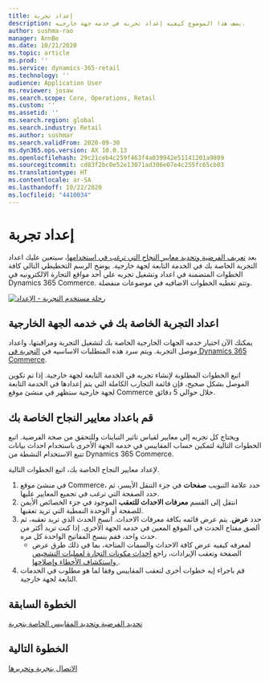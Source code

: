 ```yaml
---
title: إعداد تجربة
description: يصف هذا الموضوع كيفيه إعداد تجربه في خدمه جهة خارجيه.
author: sushma-rao
manager: AnnBe
ms.date: 10/21/2020
ms.topic: article
ms.prod: ''
ms.service: dynamics-365-retail
ms.technology: ''
audience: Application User
ms.reviewer: josaw
ms.search.scope: Core, Operations, Retail
ms.custom: ''
ms.assetid: ''
ms.search.region: global
ms.search.industry: Retail
ms.author: sushmar
ms.search.validFrom: 2020-09-30
ms.dyn365.ops.version: AX 10.0.13
ms.openlocfilehash: 29c21ceb4c259f463f4a039942e51141201a9809
ms.sourcegitcommit: cd83f2bc0e52e13071ad306e07e4c255fc65cb03
ms.translationtype: HT
ms.contentlocale: ar-SA
ms.lasthandoff: 10/22/2020
ms.locfileid: "4410034"
---
```

# <a name="set-up-an-experiment"></a>إعداد تجربة

بعد [تعريف الفرضية وتحديد معايير النجاح التي ترغب في استخدامها](experimentation-identify.md)، سيتعين عليك اعداد التجربة الخاصة بك في الخدمة التابعة لجهة خارجية. يوضح الرسم التخطيطي التالي كافة الخطوات المتضمنة في اعداد وتشغيل تجربه علي أحد مواقع التجارة الالكترونيه في Dynamics 365 Commerce. وتتم تغطيه الخطوات الاضافيه في موضوعات منفصلة.

[![رحلة مستخدم التجربة - الإعداد](./media/experimentation_setup.svg)](./media/experimentation_setup.svg#lightbox)


## <a name="set-up-your-experiment-in-the-third-party-service"></a>اعداد التجربة الخاصة بك في خدمه الجهة الخارجية
يمكنك الآن اختيار خدمه الجهات الخارجية الخاصة بك لتشغيل التجربة ومراقبتها، واعداد موصل التجربة. ويتم سرد هذه المتطلبات الاساسيه في [التجربة في Dynamics 365 Commerce](experimentation-overview.md).

اتبع الخطوات المطلوبة لإنشاء تجربه في الخدمة التابعة لجهة خارجية. إذا تم تكوين الموصل بشكل صحيح، فإن قائمة التجارب الكاملة التي يتم إعدادها في الخدمة التابعة لجهة خارجية ستظهر في منشئ موقع Commerce خلال حوالي 5 دقائق.

## <a name="set-up-your-success-metrics"></a>قم باعداد معايير النجاح الخاصة بك
ويحتاج كل تجربه إلى معايير لقياس تاثير التباينات وللتحقق من صحة الفرضية. اتبع الخطوات التالية لتمكين حساب المقاييس في خدمه الجهة الأخرى باستخدام احداث بيانات تتبع الاستخدام النشطة من Dynamics 365 Commerce.

لإعداد معايير النجاح الخاصة بك، اتبع الخطوات التالية.

1. في منشئ موقع Commerce، حدد علامة التبويب **صفحات** في جزء التنقل الأيسر، ثم حدد الصفحة التي ترغب في تجميع المعايير عليها. 
1. انتقل إلى القسم **معرفات الاحداث للتعقب** الموجود في جزء الخصائص الأيمن للصفحة أو الوحدة النمطية التي تريد تعقبها.
1. حدد **عرض**. يتم عرض قائمه بكافة معرفات الاحداث. انسخ الحدث الذي تريد تعقبه، ثم ألصق مفتاح الحدث في الموقع المعين في خدمه الجهة الأخرى. إذا كنت تريد أكثر من حدث واحد، فقم بنسخ المفاتيح الواحدة كل مره. 
    - لمعرفه كيفيه عرض كافة الاحداث والسمات المتاحة، بما في ذلك طرق عرض الصفحة وتعقب الإيرادات، راجع [احداث مكونات التجارة لعمليات التشخيص واستكشاف الأخطاء وإصلاحها ](dev-itpro/retail-component-events-diagnostics-troubleshooting.md).
1. قم باجراء إيه خطوات أخرى لتعقب المقاييس وفقا لما هو مطلوب في الخدمات التابعة لجهة خارجية.

## <a name="previous-step"></a>الخطوة السابقة
[تحديد الفرضية وتحديد المقاييس الخاصة بتجربة](experimentation-identify.md) 


## <a name="next-step"></a>الخطوة التالية
[الاتصال بتجربة وتحريرها](experimentation-connect-edit.md)

